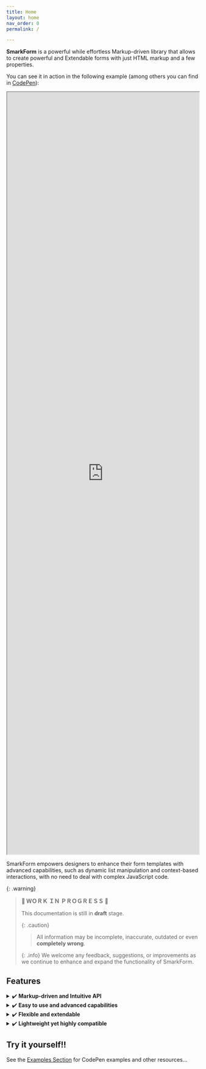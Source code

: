 ```yaml
---
title: Home
layout: home
nav_order: 0
permalink: /

---
```


**SmarkForm** is a powerful while effortless Markup-driven library that allows
to create powerful and Extendable forms with just HTML markup and a few
properties.

You can see it in action in the following example (among others you can find in
[CodePen](https://codepen.io/collection/YyvbPz)):

<iframe style="width:100%; height:50vh" src="https://codepen.io/bitifet/full/LYgvobZ"></iframe>

SmarkForm empowers designers to enhance their form templates with
advanced capabilities, such as dynamic list manipulation and context-based
interactions, with no need to deal with complex JavaScript code.

{: .warning}
> 
> **🚧  ＷＯＲＫ  ＩＮ  ＰＲＯＧＲＥＳＳ  🚧**
> 
> This documentation is still in **draft** stage.
> 
> {: .caution}
> > All information may be incomplete, inaccurate, outdated or even
> > **completely wrong**.
>
> {: .info}
> We welcome any feedback, suggestions, or improvements as we continue
> to enhance and expand the functionality of SmarkForm.


## Features

<details>
<summary>✔️  <b>Markup-driven and Intuitive API</b></summary>
<ul>
  <li>👉 Create powerful interactive forms with just plain htmL.</li>
  <li>👉 ...or (<a href="#summ_recommendations">advised</a>) use your preferred template engine.</li>
  <li>👉 Just add <code>data-smark</code> attribute to relevant tags and see the magic.</li>
  <li>👉 Intuitive option names.<ul>
    <li>
      <b>Ex.:</b>
      <code>&lt;button data-smark='{action: "addItem", for: "myList"&gt;</code>
    </li>
  </ul></li>
  <li>👉 Addressable elements by easy-to-read path-style relative or absolute addresses.</li>
  <li>👉 Complete separation between View and Controller logic.</li>
</ul>
</details>

<details>
<summary>✔️  <b>Easy to use and advanced capabilities</b></summary>
<ul>
  <li>👉 Leverage your existing HTML and CSS knowledge to create powerful forms.</li>
  <li>👉 No need for extensive JavaScript coding.</li>
  <li>👉 Add or remove items from lists with optional lower and upper limits.</li>
  <li>👉 Context-based actions (no need to hard-wire context and/or target).</li>
  <li>🚧 Dynamic and reactive options loading for dropdowns (comming soon).</li>
</ul>
</details>

<details>
<summary>✔️  <b>Flexible and extendable</b></summary>
<ul>
  <li>👉 Import and export complex forms in JSON format.</li>
  <li>👉 You can even import/export any subform instead of the whole one</li>
  <li>👉 Develop your own component types to suit your specific needs.</li>
</ul>
</details>

<details>
<summary>✔️  <b>Lightweight yet highly compatible</b></summary>
<ul>
  <li>👉 Bundled all three as ES Module, UMD and plain javascript file.</li>
  <li>👉 All of them less than 20KB each!</li>
  <li>👉 &gt; 0.25%, browser coverage through Babel</li>
</ul>
</details>


## Try it yourself!!

See the [Examples Section](/examples/examples/) for CodePen examples and
other resources...
